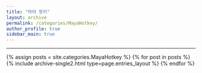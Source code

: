 ```yaml
---
title: "마야 핫키"
layout: archive
permalink: /categories/MayaHotkey/
author_profile: true
sidebar_main: true
---
```


<!-- 공백이 포함되어 있는 카테고리 이름의 경우 site.categories['a b c'] 이런식으로! -->

***

{% assign posts = site.categories.MayaHotkey %}
{% for post in posts %} {% include archive-single2.html type=page.entries_layout %} {% endfor %}
